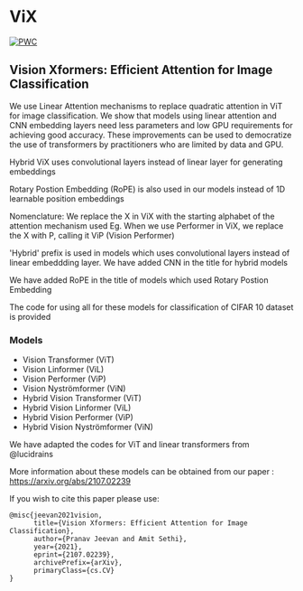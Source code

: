 # ViX     
[![PWC](https://img.shields.io/endpoint.svg?url=https://paperswithcode.com/badge/vision-xformers-efficient-attention-for-image/image-classification-on-cifar-10)](https://paperswithcode.com/sota/image-classification-on-cifar-10?p=vision-xformers-efficient-attention-for-image)
## Vision Xformers: Efficient Attention for Image Classification

We use Linear Attention mechanisms to replace quadratic attention in ViT for image classification. We show that models using linear attention and CNN embedding layers need less parameters and low GPU requirements for achieving good accuracy. These improvements can be used to democratize the use of transformers by practitioners who are limited by data and GPU.

Hybrid ViX uses convolutional layers instead of linear layer for generating embeddings

Rotary Postion Embedding (RoPE) is also used in our models instead of 1D learnable position embeddings

Nomenclature:
We replace the X in ViX with the starting alphabet of the attention mechanism used
Eg. When we use Performer in ViX, we replace the X with P, calling it ViP (Vision Performer)

'Hybrid' prefix is used in models which uses convolutional layers instead of linear embeddding layer. We have added CNN in the title for hybrid models

We have added RoPE in the title of models which used Rotary Postion Embedding

The code for using all for these models for classification of CIFAR 10 dataset is provided

### Models

- Vision Transformer (ViT)
- Vision Linformer (ViL)
- Vision Performer (ViP)
- Vision Nyströmformer (ViN)
- Hybrid Vision Transformer (ViT)
- Hybrid Vision Linformer (ViL)
- Hybrid Vision Performer (ViP)
- Hybrid Vision Nyströmformer (ViN)

We have adapted the codes for ViT and linear transformers from @lucidrains 

More information about these models can be obtained from our paper : https://arxiv.org/abs/2107.02239

If you wish to cite this paper please use:
```
@misc{jeevan2021vision,
      title={Vision Xformers: Efficient Attention for Image Classification}, 
      author={Pranav Jeevan and Amit Sethi},
      year={2021},
      eprint={2107.02239},
      archivePrefix={arXiv},
      primaryClass={cs.CV}
}
```
